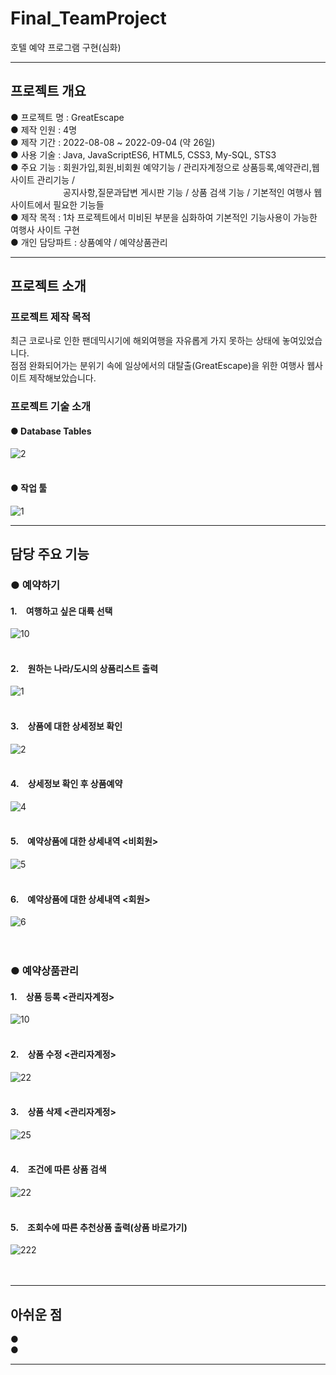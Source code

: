 # Final_TeamProject
호텔 예약 프로그램 구현(심화)
<hr/>

## 프로젝트 개요
● 프로젝트 명 : GreatEscape <br/>
● 제작 인원 : 4명 <br/>
● 제작 기간 : 2022-08-08 ~ 2022-09-04 (약 26일) <br/>
● 사용 기술 : Java, JavaScriptES6, HTML5, CSS3, My-SQL, STS3 <br/>
● 주요 기능 : 회원가입,회원,비회원 예약기능 / 관리자계정으로 상품등록,예약관리,웹사이트 관리기능 / <br/>
&emsp;&emsp;&emsp;&emsp;&emsp;&emsp;공지사항,질문과답변 게시판 기능 / 상품 검색 기능 / 기본적인 여행사 웹사이트에서 필요한 기능들 <br/>
● 제작 목적 : 1차 프로젝트에서 미비된 부분을 심화하여 기본적인 기능사용이 가능한 여행사 사이트 구현 <br/>
● 개인 담당파트 : 상품예약 / 예약상품관리 <br/>
<hr/>

## 프로젝트 소개

### 프로젝트 제작 목적
최근 코로나로 인한 팬데믹시기에 해외여행을 자유롭게 가지 못하는 상태에 놓여있었습니다. <br/>
점점 완화되어가는 분위기 속에 일상에서의 대탈출(GreatEscape)을 위한 여행사 웹사이트 제작해보았습니다. <br/>

### 프로젝트 기술 소개

#### ● Database Tables <br/>
![2](https://user-images.githubusercontent.com/98449486/188802579-e84e8915-a1d9-490f-864a-4c1ed0ffe404.PNG) <br/><br/>
#### ● 작업 툴 <br/>
![1](https://user-images.githubusercontent.com/98449486/188802533-c582aa72-ae3b-4539-a2f1-a862adff6b7e.PNG) <br/>
<hr/>

## 담당 주요 기능

### ● 예약하기 <br/>
#### 1.&emsp;여행하고 싶은 대륙 선택 <br/>
![10](https://user-images.githubusercontent.com/98449486/188804624-78f3d90c-4b9e-4a0a-aefd-c9e8a08fcc51.PNG) <br/>
<br/>
#### 2.&emsp;원하는 나라/도시의 상품리스트 출력 <br/>
![1](https://user-images.githubusercontent.com/98449486/188809314-3154d5f3-2d92-42b0-811f-022ff28470b9.PNG) <br/>
<br/>
#### 3.&emsp;상품에 대한 상세정보 확인 <br/>
![2](https://user-images.githubusercontent.com/98449486/188809532-b2f24079-fe85-4e84-9680-5c0fde52b7c1.PNG) <br/>
<br/>
#### 4.&emsp;상세정보 확인 후 상품예약 <br/>
![4](https://user-images.githubusercontent.com/98449486/188809969-e631b9b0-ac32-489b-9260-6995edd2754a.PNG) <br/>
<br/>
#### 5.&emsp;예약상품에 대한 상세내역 <비회원> <br/>
![5](https://user-images.githubusercontent.com/98449486/188810134-29b781b2-6181-4f52-ab9c-08911488e0f2.PNG) <br/>
<br/>
#### 6.&emsp;예약상품에 대한 상세내역 <회원> <br/>
![6](https://user-images.githubusercontent.com/98449486/188810319-42f2ee2d-77d9-402d-a9d1-3d6f54fada56.PNG) <br/>
<br/>
<br/>

### ● 예약상품관리
#### 1.&emsp;상품 등록 <관리자계정> <br/>
![10](https://user-images.githubusercontent.com/98449486/188810502-4e90505c-40f4-4845-aef8-ae1f294bf705.PNG) <br/>
<br/>
#### 2.&emsp;상품 수정 <관리자계정> <br/>
![22](https://user-images.githubusercontent.com/98449486/188807712-da37eaf0-aaa5-43fc-a46a-c15c70c760c8.PNG) <br/>
<br/>
#### 3.&emsp;상품 삭제 <관리자계정> <br/>
![25](https://user-images.githubusercontent.com/98449486/188807850-b34c3e38-40e5-4347-a2f0-b0d6d00f57b7.PNG) <br/>
<br/>
#### 4.&emsp;조건에 따른 상품 검색 <br/>
![22](https://user-images.githubusercontent.com/98449486/188810780-9471495f-4f1d-46c3-ac72-b9a174f8ad6a.PNG) <br/>
<br/>
#### 5.&emsp;조회수에 따른 추천상품 출력(상품 바로가기) <br/>
![222](https://user-images.githubusercontent.com/98449486/188808649-50726639-c181-4ba7-8036-6be2d56546e4.PNG) <br/>
<br/>
<br/>
<hr/>

## 아쉬운 점
●  <br/>
●  <br/>

<hr/>
